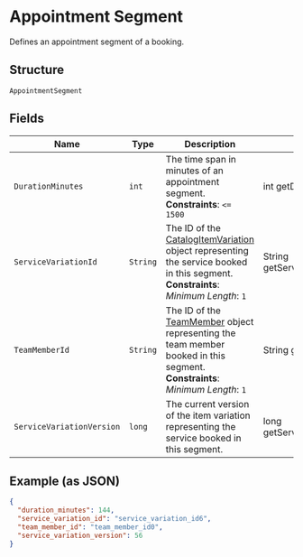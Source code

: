 
# Appointment Segment

Defines an appointment segment of a booking.

## Structure

`AppointmentSegment`

## Fields

| Name | Type | Description | Getter |
|  --- | --- | --- | --- |
| `DurationMinutes` | `int` | The time span in minutes of an appointment segment.<br>**Constraints**: `<= 1500` | int getDurationMinutes() |
| `ServiceVariationId` | `String` | The ID of the [CatalogItemVariation](#type-CatalogItemVariation) object representing the service booked in this segment.<br>**Constraints**: *Minimum Length*: `1` | String getServiceVariationId() |
| `TeamMemberId` | `String` | The ID of the [TeamMember](#type-TeamMember) object representing the team member booked in this segment.<br>**Constraints**: *Minimum Length*: `1` | String getTeamMemberId() |
| `ServiceVariationVersion` | `long` | The current version of the item variation representing the service booked in this segment. | long getServiceVariationVersion() |

## Example (as JSON)

```json
{
  "duration_minutes": 144,
  "service_variation_id": "service_variation_id6",
  "team_member_id": "team_member_id0",
  "service_variation_version": 56
}
```

